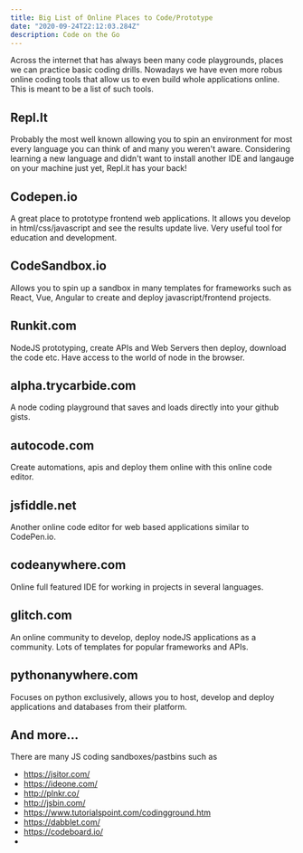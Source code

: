 ```yaml
---
title: Big List of Online Places to Code/Prototype
date: "2020-09-24T22:12:03.284Z"
description: Code on the Go
---
```


Across the internet that has always been many code playgrounds, places we can practice basic coding drills. Nowadays we have even more robus online coding tools that allow us to even build whole applications online. This is meant to be a list of such tools.

## Repl.It

Probably the most well known allowing you to spin an environment for most every language you can think of and many you weren't aware. Considering learning a new language and didn't want to install another IDE and langauge on your machine just yet, Repl.it has your back!

## Codepen.io

A great place to prototype frontend web applications. It allows you develop in html/css/javascript and see the results update live. Very useful tool for education and development.

## CodeSandbox.io

Allows you to spin up a sandbox in many templates for frameworks such as React, Vue, Angular to create and deploy javascript/frontend projects.

## Runkit.com

NodeJS prototyping, create APIs and Web Servers then deploy, download the code etc. Have access to the world of node in the browser.

## alpha.trycarbide.com

A node coding playground that saves and loads directly into your github gists.

## autocode.com

Create automations, apis and deploy them online with this online code editor.

## jsfiddle.net

Another online code editor for web based applications similar to CodePen.io.

## codeanywhere.com

Online full featured IDE for working in projects in several languages.

## glitch.com

An online community to develop, deploy nodeJS applications as a community. Lots of templates for popular frameworks and APIs.

## pythonanywhere.com

Focuses on python exclusively, allows you to host, develop and deploy applications and databases from their platform.

## And more...

There are many JS coding sandboxes/pastbins such as 

- https://jsitor.com/
- https://ideone.com/
- http://plnkr.co/
- http://jsbin.com/
- https://www.tutorialspoint.com/codingground.htm
- https://dabblet.com/
- https://codeboard.io/
- 